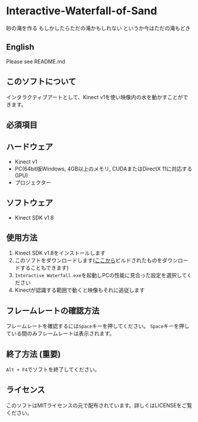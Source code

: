 # Interactive-Waterfall-of-Sand
砂の滝を作る もしかしたらただの滝かもしれない というか今はただの滝もどき

## English
Please see README.md

## このソフトについて
インタラクティブアートとして、Kinect v1を使い映像内の水を動かすことができます。  

## 必須項目
## ハードウェア
* Kinect v1
* PC(64bit版Windows, 4GB以上のメモリ, CUDAまたはDirectX 11に対応するGPU)
* プロジェクター

## ソフトウェア
* Kinect SDK v1.8

## 使用方法
1. Kinect SDK v1.8をインストールします
2. このソフトをダウンロードします([ここから](https://github.com/HyodaKazuaki/Interactive-Waterfall-of-Sand/releases)ビルドされたものをダウンロードすることもできます)
3. ``Interactive Waterfall.exe``を起動しPCの性能に見合った設定を選択してください
4. Kinectが認識する範囲で動くと映像もそれに追従します

## フレームレートの確認方法
フレームレートを確認するには``Space``キーを押してください。
``Space``キーを押している間のみフレームレートは表示されます。

## 終了方法 (**重要**)
``Alt + F4``でソフトを終了してください。

## ライセンス
このソフトはMITライセンスの元で配布されています。詳しくはLICENSEをご覧ください。